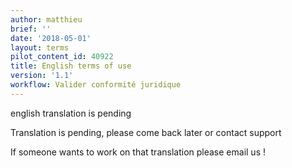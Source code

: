 ```yaml
---
author: matthieu
brief: ''
date: '2018-05-01'
layout: terms
pilot_content_id: 40922
title: English terms of use
version: '1.1'
workflow: Valider conformité juridique
---
```


english translation is pending

Translation is pending, please come back later or contact support

If someone wants to work on that translation please email us !